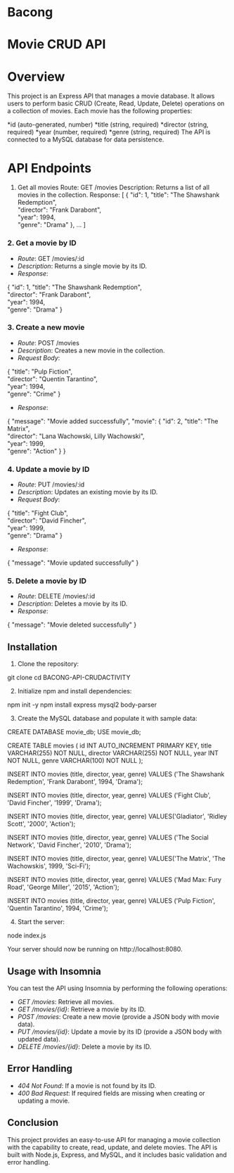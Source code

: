 # Bacong 

# Movie CRUD API

# Overview

This project is an Express API that manages a movie database. It allows users to perform basic CRUD (Create, Read, Update, Delete) operations on a collection of movies. Each movie has the following properties:

*id (auto-generated, number)
*title (string, required)
*director (string, required)
*year (number, required)
*genre (string, required)
The API is connected to a MySQL database for data persistence.

# API Endpoints

1. Get all movies
Route: GET /movies
Description: Returns a list of all movies in the collection.
Response:
[
{
"id": 1,
"title": "The Shawshank Redemption",  
 "director": "Frank Darabont",  
 "year": 1994,  
 "genre": "Drama"
},
...
]

### 2. Get a movie by ID
- *Route*: GET /movies/:id
- *Description*: Returns a single movie by its ID.
- *Response*:
  
{
"id": 1,
"title": "The Shawshank Redemption",  
 "director": "Frank Darabont",  
 "year": 1994,  
 "genre": "Drama"
}

### 3. Create a new movie
- *Route*: POST /movies
- *Description*: Creates a new movie in the collection.
- *Request Body*:
  
{
"title": "Pulp Fiction",  
"director": "Quentin Tarantino",  
"year": 1994,  
"genre": "Crime"
}
- *Response*:
  
{
"message": "Movie added successfully",
"movie": {
"id": 2,
"title": "The Matrix",  
"director": "Lana Wachowski, Lilly Wachowski",  
"year": 1999,  
"genre": "Action"
}
}

### 4. Update a movie by ID
- *Route*: PUT /movies/:id
- *Description*: Updates an existing movie by its ID.
- *Request Body*:
  
{
"title": "Fight Club",  
"director": "David Fincher",  
"year": 1999,  
"genre": "Drama"
}
- *Response*:
  
{
"message": "Movie updated successfully"
}

### 5. Delete a movie by ID
- *Route*: DELETE /movies/:id
- *Description*: Deletes a movie by its ID.
- *Response*:
  
{
"message": "Movie deleted successfully"
}

## Installation

1. Clone the repository:
   
git clone <repository-link>
cd BACONG-API-CRUDACTIVITY

2. Initialize npm and install dependencies:
   
npm init -y
npm install express mysql2 body-parser

3. Create the MySQL database and populate it with sample data:
   
CREATE DATABASE movie_db;
USE movie_db;

CREATE TABLE movies (
id INT AUTO_INCREMENT PRIMARY KEY,
title VARCHAR(255) NOT NULL,
director VARCHAR(255) NOT NULL,
year INT NOT NULL,
genre VARCHAR(100) NOT NULL
);

INSERT INTO movies (title, director, year, genre)
VALUES ('The Shawshank Redemption', 'Frank Darabont', 1994, 'Drama');

INSERT INTO movies (title, director, year, genre)
VALUES ('Fight Club', 'David Fincher', '1999', 'Drama');

INSERT INTO movies (title, director, year, genre)
VALUES('Gladiator', 'Ridley Scott', '2000', 'Action');

INSERT INTO movies (title, director, year, genre)
VALUES ('The Social Network', 'David Fincher', '2010', 'Drama');

INSERT INTO movies (title, director, year, genre)
VALUES('The Matrix', 'The Wachowskis', 1999, 'Sci-Fi');

INSERT INTO movies (title, director, year, genre)
VALUES ('Mad Max: Fury Road', 'George Miller', '2015', 'Action');

INSERT INTO movies (title, director, year, genre)
VALUES ('Pulp Fiction', 'Quentin Tarantino', 1994, 'Crime');

4. Start the server:
   
node index.js

Your server should now be running on http://localhost:8080.

## Usage with Insomnia

You can test the API using Insomnia by performing the following operations:

- *GET /movies*: Retrieve all movies.
- *GET /movies/{id}*: Retrieve a movie by its ID.
- *POST /movies*: Create a new movie (provide a JSON body with movie data).
- *PUT /movies/{id}*: Update a movie by its ID (provide a JSON body with updated data).
- *DELETE /movies/{id}*: Delete a movie by its ID.

## Error Handling

- *404 Not Found*: If a movie is not found by its ID.
- *400 Bad Request*: If required fields are missing when creating or updating a movie.

## Conclusion

This project provides an easy-to-use API for managing a movie collection with the capability to create, read, update, and delete movies. The API is built with Node.js, Express, and MySQL, and it includes basic validation and error handling.
